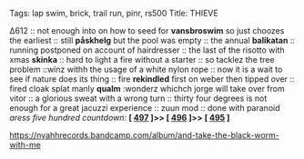 Tags: lap swim, brick, trail run, pinr, rs500
Title: THIEVE
  
∆612 :: not enough into on how to seed for **vansbroswim** so just choozes the earliest :: still **påskhelg** but the pool was empty :: the annual **balikatan** :: running postponed on account of hairdresser :: the last of the risotto with xmas **skinka** :: hard to light a fire without a starter :: so tacklez the tree problem ::winz withh the usage of a white nylon rope :: now it is a wait to see if nature does its thing :: fire **rekindled** first on weber then tipped over :: fired cloak splat manly **qualm** :wonderz whichch jorge will take over from vitor :: a glorious sweat with a wrong turn :: thirty four degrees is not enough for a great jacuzzi experience :: zuun mod :: done with paranoid  
_aress five hundred countdown:_  **[ [497](https://www.allmusic.com/album/the-indestructible-beat-of-soweto-vol-1-mw0000346412) ]>> [ [496](https://www.allmusic.com/album/d%C3%B3nde-est%C3%A1n-los-ladrones--mw0000045951) ]>> [ [495](https://www.allmusic.com/album/ii-mw0000626004) ]**

<https://nyahhrecords.bandcamp.com/album/and-take-the-black-worm-with-me>  

